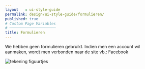 ```yaml
---
layout   : ui-style-guide
permalink: design/ui-style-guide/formulieren/
published: true
# Custom Page Variables
# ─────────────────────
title: Formulieren
---
```

<div class="container">
    <p> We hebben geen formulieren gebruikt. Indien men een account wil aanmaken, wordt men verbonden naar de site vb.: Facebook </p>
    <img src="{{ site.baseurl }}/images/formulieren.jpg" alt="tekening figuurtjes" class="picture">
</div>